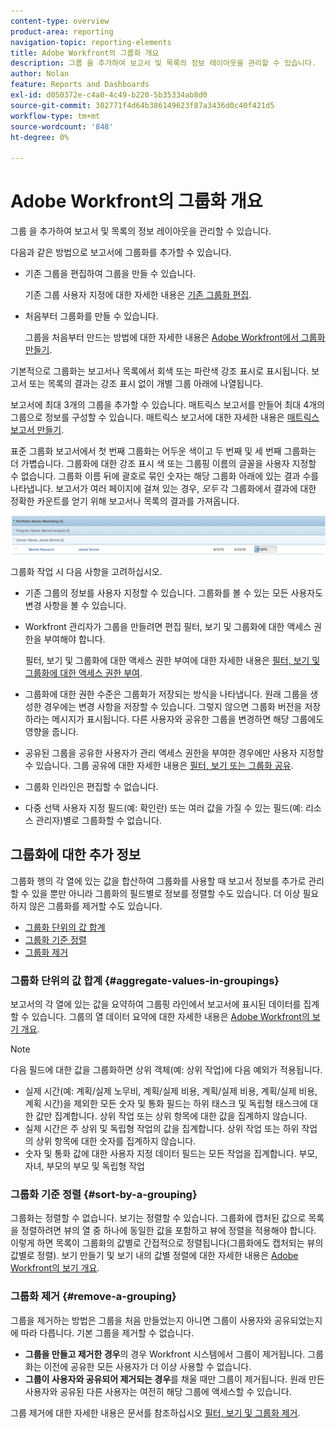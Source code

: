 ```yaml
---
content-type: overview
product-area: reporting
navigation-topic: reporting-elements
title: Adobe Workfront의 그룹화 개요
description: 그룹 을 추가하여 보고서 및 목록의 정보 레이아웃을 관리할 수 있습니다.
author: Nolan
feature: Reports and Dashboards
exl-id: d050372e-c4a0-4c49-b220-5b35334ab8d0
source-git-commit: 302771f4d64b386149623f87a3436d0c40f421d5
workflow-type: tm+mt
source-wordcount: '848'
ht-degree: 0%

---
```


# Adobe Workfront의 그룹화 개요

<!--
<p data-mc-conditions="QuicksilverOrClassic.Draft mode">(NOTE: This article was supposed to be replaced by "Groupings overview", but decided to keep this here because this is linked in too many places. "Create groupings" and "Edit existing groupings" have been added also (with videos) to replace portions of the old content here.) </p>
-->

그룹 을 추가하여 보고서 및 목록의 정보 레이아웃을 관리할 수 있습니다.

다음과 같은 방법으로 보고서에 그룹화를 추가할 수 있습니다.

* 기존 그룹을 편집하여 그룹을 만들 수 있습니다.

   기존 그룹 사용자 지정에 대한 자세한 내용은 [기존 그룹화 편집](../../../reports-and-dashboards/reports/reporting-elements/edit-existing-groupings.md).

* 처음부터 그룹화를 만들 수 있습니다.

   그룹을 처음부터 만드는 방법에 대한 자세한 내용은 [Adobe Workfront에서 그룹화 만들기](../../../reports-and-dashboards/reports/reporting-elements/create-groupings.md).

기본적으로 그룹화는 보고서나 목록에서 회색 또는 파란색 강조 표시로 표시됩니다. 보고서 또는 목록의 결과는 강조 표시 없이 개별 그룹 아래에 나열됩니다.

보고서에 최대 3개의 그룹을 추가할 수 있습니다. 매트릭스 보고서를 만들어 최대 4개의 그룹으로 정보를 구성할 수 있습니다. 매트릭스 보고서에 대한 자세한 내용은 [매트릭스 보고서 만들기](../../../reports-and-dashboards/reports/creating-and-managing-reports/create-matrix-report.md).

표준 그룹화 보고서에서 첫 번째 그룹화는 어두운 색이고 두 번째 및 세 번째 그룹화는 더 가볍습니다. 그룹화에 대한 강조 표시 색 또는 그룹핑 이름의 글꼴을 사용자 지정할 수 없습니다. 그룹화 이름 뒤에 괄호로 묶인 숫자는 해당 그룹화 아래에 있는 결과 수를 나타냅니다. 보고서가 여러 페이지에 걸쳐 있는 경우, *모두* 각 그룹화에서 결과에 대한 정확한 카운트를 얻기 위해 보고서나 목록의 결과를 가져옵니다.

![샘플 그룹화](assets/grouping-example-blue.png)

그룹화 작업 시 다음 사항을 고려하십시오.

* 기존 그룹의 정보를 사용자 지정할 수 있습니다. 그룹화를 볼 수 있는 모든 사용자도 변경 사항을 볼 수 있습니다.
* Workfront 관리자가 그룹을 만들려면 편집 필터, 보기 및 그룹화에 대한 액세스 권한을 부여해야 합니다.

   필터, 보기 및 그룹화에 대한 액세스 권한 부여에 대한 자세한 내용은 [필터, 보기 및 그룹화에 대한 액세스 권한 부여](../../../administration-and-setup/add-users/configure-and-grant-access/grant-access-fvg.md).

* 그룹화에 대한 권한 수준은 그룹화가 저장되는 방식을 나타냅니다. 원래 그룹을 생성한 경우에는 변경 사항을 저장할 수 있습니다. 그렇지 않으면 그룹화 버전을 저장하라는 메시지가 표시됩니다. 다른 사용자와 공유한 그룹을 변경하면 해당 그룹에도 영향을 줍니다.
* 공유된 그룹을 공유한 사용자가 관리 액세스 권한을 부여한 경우에만 사용자 지정할 수 있습니다. 그룹 공유에 대한 자세한 내용은 [필터, 보기 또는 그룹화 공유](../../../reports-and-dashboards/reports/reporting-elements/share-filter-view-grouping.md).
* 그룹화 인라인은 편집할 수 없습니다.
* 다중 선택 사용자 지정 필드(예: 확인란) 또는 여러 값을 가질 수 있는 필드(예: 리소스 관리자)별로 그룹화할 수 없습니다.

## 그룹화에 대한 추가 정보

그룹화 행의 각 열에 있는 값을 합산하여 그룹화를 사용할 때 보고서 정보를 추가로 관리할 수 있을 뿐만 아니라 그룹화의 필드별로 정보를 정렬할 수도 있습니다. 더 이상 필요하지 않은 그룹화를 제거할 수도 있습니다.

* [그룹화 단위의 값 합계](#aggregate-values-in-groupings)
* [그룹화 기준 정렬](#sort-by-a-grouping)
* [그룹화 제거](#remove-a-grouping)

### 그룹화 단위의 값 합계 {#aggregate-values-in-groupings}

보고서의 각 열에 있는 값을 요약하여 그룹핑 라인에서 보고서에 표시된 데이터를 집계할 수 있습니다. 그룹의 열 데이터 요약에 대한 자세한 내용은 [Adobe Workfront의 보기 개요](../../../reports-and-dashboards/reports/reporting-elements/views-overview.md).

>[!NOTE]
>
>다음 필드에 대한 값을 그룹화하면 상위 객체(예: 상위 작업)에 다음 예외가 적용됩니다.
>
>* 실제 시간(예: 계획/실제 노무비, 계획/실제 비용, 계획/실제 비용, 계획/실제 비용, 계획 시간)을 제외한 모든 숫자 및 통화 필드는 하위 태스크 및 독립형 태스크에 대한 값만 집계합니다. 상위 작업 또는 상위 항목에 대한 값을 집계하지 않습니다.
>* 실제 시간은 주 상위 및 독립형 작업의 값을 집계합니다. 상위 작업 또는 하위 작업의 상위 항목에 대한 숫자를 집계하지 않습니다.
>* 숫자 및 통화 값에 대한 사용자 지정 데이터 필드는 모든 작업을 집계합니다. 부모, 자녀, 부모의 부모 및 독립형 작업


### 그룹화 기준 정렬 {#sort-by-a-grouping}

그룹화는 정렬할 수 없습니다. 보기는 정렬할 수 있습니다. 그룹화에 캡처된 값으로 목록을 정렬하려면 뷰의 열 중 하나에 동일한 값을 포함하고 뷰에 정렬을 적용해야 합니다. 이렇게 하면 목록이 그룹화의 값별로 간접적으로 정렬됩니다(그룹화에도 캡처되는 뷰의 값별로 정렬). 보기 만들기 및 보기 내의 값별 정렬에 대한 자세한 내용은 [Adobe Workfront의 보기 개요](../../../reports-and-dashboards/reports/reporting-elements/views-overview.md).

### 그룹화 제거 {#remove-a-grouping}

그룹을 제거하는 방법은 그룹을 처음 만들었는지 아니면 그룹이 사용자와 공유되었는지에 따라 다릅니다. 기본 그룹을 제거할 수 없습니다.

* **그룹을 만들고 제거한 경우**&#x200B;의 경우 Workfront 시스템에서 그룹이 제거됩니다. 그룹화는 이전에 공유한 모든 사용자가 더 이상 사용할 수 없습니다.
* **그룹이 사용자와 공유되어 제거되는 경우**&#x200B;를 채울 때만 그룹이 제거됩니다. 원래 만든 사용자와 공유된 다른 사용자는 여전히 해당 그룹에 액세스할 수 있습니다.

그룹 제거에 대한 자세한 내용은 문서를 참조하십시오 [필터, 보기 및 그룹화 제거](../../../reports-and-dashboards/reports/reporting-elements/remove-filters-views-groupings.md).
